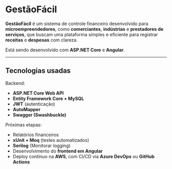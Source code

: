 # GestãoFácil

**GestãoFácil** é um sistema de controle financeiro desenvolvido para **microempreendedores**, como **comerciantes**, **indústrias** e **prestadores de serviços**, que buscam uma plataforma simples e eficiente para registrar **receitas** e **despesas** com clareza.

Está sendo desenvolvido com **ASP.NET Core** e **Angular**.

---

## Tecnologias usadas

Backend:  
- **ASP.NET Core Web API**  
- **Entity Framework Core + MySQL**  
- **JWT** (autenticação)  
- **AutoMapper**  
- **Swagger (Swashbuckle)**  

Próximas etapas:  
- Relatórios financeiros  
- **xUnit + Moq** (testes automatizados)  
- **Serilog** (Monitorar logging)  
- Desenvolvimento do **frontend em Angular**  
- Deploy contínuo na **AWS**, com CI/CD via **Azure DevOps** ou **GitHub Actions**  
